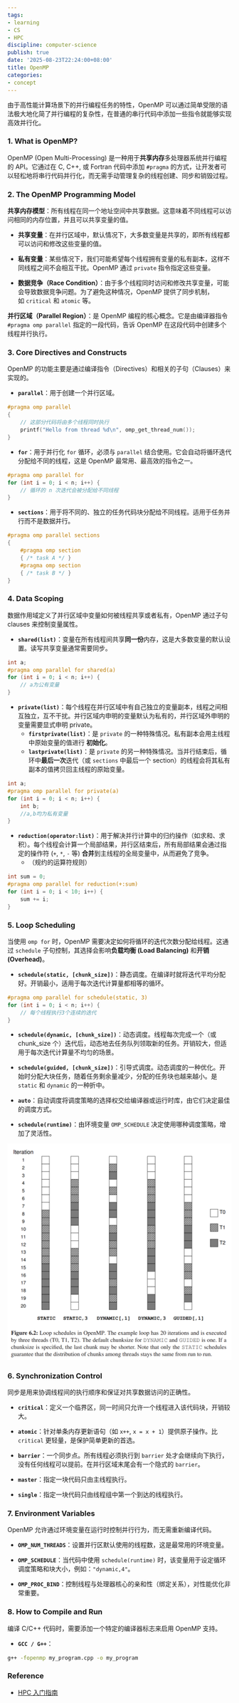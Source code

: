 ```yaml
---
tags:
- learning
- CS
- HPC
discipline: computer-science
publish: true
date: '2025-08-23T22:24:00+08:00'
title: OpenMP
categories:
- concept
---
```

由于高性能计算场景下的并行编程任务的特性，OpenMP 可以通过简单受限的语法极大地化简了并行编程的复杂性，在普通的串行代码中添加一些指令就能够实现高效并行化。

### 1. What is OpenMP?

OpenMP (Open Multi-Processing) 是一种用于**共享内存**多处理器系统并行编程的 API。它通过在 C, C++, 或 Fortran 代码中添加 `#pragma` 的方式，让开发者可以轻松地将串行代码并行化，而无需手动管理复杂的线程创建、同步和销毁过程。

### 2. The OpenMP Programming Model

**共享内存模型**：所有线程在同一个地址空间中共享数据。这意味着不同线程可以访问相同的内存位置，并且可以共享变量的值。

- **共享变量**：在并行区域中，默认情况下，大多数变量是共享的，即所有线程都可以访问和修改这些变量的值。

- **私有变量**：某些情况下，我们可能希望每个线程拥有变量的私有副本，这样不同线程之间不会相互干扰。OpenMP 通过 `private` 指令指定这些变量。

- **数据竞争（Race Condition）**：由于多个线程同时访问和修改共享变量，可能会导致数据竞争问题。为了避免这种情况，OpenMP 提供了同步机制，如 `critical` 和 `atomic` 等。

**并行区域（Parallel Region）**：是 OpenMP 编程的核心概念。它是由编译器指令 `#pragma omp parallel` 指定的一段代码，告诉 OpenMP 在这段代码中创建多个线程并行执行。

### 3. Core Directives and Constructs

OpenMP 的功能主要是通过编译指令（Directives）和相关的子句（Clauses）来实现的。

- **`parallel`**：用于创建一个并行区域。
```c
#pragma omp parallel
{
    // 这部分代码将由多个线程同时执行
    printf("Hello from thread %d\n", omp_get_thread_num());
}
```

- **`for`**：用于并行化 `for` 循环，必须与 `parallel` 结合使用。它会自动将循环迭代分配给不同的线程，这是 OpenMP 最常用、最高效的指令之一。
```c
#pragma omp parallel for
for (int i = 0; i < n; i++) {
    // 循环的 n 次迭代会被分配给不同线程
}
```

- **`sections`**：用于将不同的、独立的任务代码块分配给不同线程。适用于任务并行而不是数据并行。
```c
#pragma omp parallel sections
{
    #pragma omp section
    { /* task A */ }
    #pragma omp section
    { /* task B */ }
}
```

### 4. Data Scoping

数据作用域定义了并行区域中变量如何被线程共享或者私有，OpenMP 通过子句 clauses 来控制变量属性。

- **`shared(list)`**：变量在所有线程间共享**同一份**内存，这是大多数变量的默认设置。读写共享变量通常需要同步。
```c
int a;
#pragma omp parallel for shared(a)
for (int i = 0; i < n; i++) {
    // a为公有变量
}
```

- **`private(list)`**：每个线程在并行区域中有自己独立的变量副本，线程之间相互独立，互不干扰。并行区域内申明的变量默认为私有的，并行区域外申明的变量需要显式申明 private。
	- **`firstprivate(list)`**：是 `private` 的一种特殊情况。私有副本会用主线程中原始变量的值进行 **初始化**。
	- **`lastprivate(list)`**：是 `private` 的另一种特殊情况。当并行结束后，循环中**最后一次**迭代（或 `sections` 中最后一个 section）的线程会将其私有副本的值拷贝回主线程的原始变量。
```c
int a;
#pragma omp parallel for private(a)
for (int i = 0; i < n; i++) {
    int b;
    //a,b均为私有变量
}
```

- **`reduction(operator:list)`**：用于解决并行计算中的归约操作（如求和、求积）。每个线程会计算一个局部结果，并行区结束后，所有局部结果会通过指定的操作符 (`+`, `*`, `-` 等) **合并**到主线程的全局变量中，从而避免了竞争。
	- （规约的运算符规则）
```c
int sum = 0;
#pragma omp parallel for reduction(+:sum)
for (int i = 0; i < 10; i++) {
    sum += i;
}
```

### 5. Loop Scheduling

当使用 `omp for` 时，OpenMP 需要决定如何将循环的迭代次数分配给线程。这通过 `schedule` 子句控制，其选择会影响**负载均衡 (Load Balancing)** 和**开销 (Overhead)**。

- **`schedule(static, [chunk_size])`**：静态调度。在编译时就将迭代平均分配好。开销最小，适用于每次迭代计算量都相等的循环。
```c
#pragma omp parallel for schedule(static, 3)
for (int i = 0; i < n; i++) {
    // 每个线程执行3个连续的迭代
}
```

- **`schedule(dynamic, [chunk_size])`**：动态调度。线程每次完成一个（或 chunk_size 个）迭代后，动态地去任务队列领取新的任务。开销较大，但适用于每次迭代计算量不均匀的场景。

- **`schedule(guided, [chunk_size])`**：引导式调度。动态调度的一种优化。开始时分配大块任务，随着任务剩余量减少，分配的任务块也越来越小。是 `static` 和 `dynamic` 的一种折中。

- **`auto`**：自动调度将调度策略的选择权交给编译器或运行时库，由它们决定最佳的调度方式。

- **`schedule(runtime)`**：由环境变量 `OMP_SCHEDULE` 决定使用哪种调度策略，增加了灵活性。

![](/images/openmp/pasted-image-20250824155508-png)

### 6. Synchronization Control

同步是用来协调线程间的执行顺序和保证对共享数据访问的正确性。

- **`critical`**：定义一个临界区，同一时间只允许一个线程进入该代码块，开销较大。

- **`atomic`**：针对单条内存更新语句（如 `x++`, `x = x + 1`）提供原子操作。比 `critical` 更轻量，是保护简单更新的首选。

- **`barrier`**：一个同步点。所有线程必须执行到 `barrier` 处才会继续向下执行，没有任何线程可以提前。在并行区域末尾会有一个隐式的 `barrier`。

- **`master`**：指定一块代码只由主线程执行。

- **`single`**：指定一块代码只由线程组中第一个到达的线程执行。

### 7. Environment Variables

OpenMP 允许通过环境变量在运行时控制并行行为，而无需重新编译代码。

- **`OMP_NUM_THREADS`**：设置并行区默认使用的线程数，这是最常用的环境变量。

- **`OMP_SCHEDULE`**：当代码中使用 `schedule(runtime)` 时，该变量用于设定循环调度策略和块大小，例如：`"dynamic,4"`。

- **`OMP_PROC_BIND`**：控制线程与处理器核心的亲和性（绑定关系），对性能优化非常重要。

### 8. How to Compile and Run

编译 C/C++ 代码时，需要添加一个特定的编译器标志来启用 OpenMP 支持。

- **`GCC / G++`**：
```bash
g++ -fopenmp my_program.cpp -o my_program
```

### Reference

- [HPC 入门指南](https://xflops.sjtu.edu.cn/hpc-start-guide/parallel-computing/openmp/)